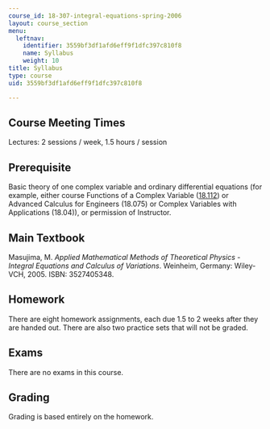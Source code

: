 ```yaml
---
course_id: 18-307-integral-equations-spring-2006
layout: course_section
menu:
  leftnav:
    identifier: 3559bf3df1afd6eff9f1dfc397c810f8
    name: Syllabus
    weight: 10
title: Syllabus
type: course
uid: 3559bf3df1afd6eff9f1dfc397c810f8

---
```


Course Meeting Times
--------------------

Lectures: 2 sessions / week, 1.5 hours / session

Prerequisite
------------

Basic theory of one complex variable and ordinary differential equations (for example, either course Functions of a Complex Variable ([18.112](/courses/18-112-functions-of-a-complex-variable-fall-2008)) or Advanced Calculus for Engineers (18.075) or Complex Variables with Applications (18.04)), or permission of Instructor.

Main Textbook
-------------

Masujima, M. _Applied Mathematical Methods of Theoretical Physics - Integral Equations and Calculus of Variations_. Weinheim, Germany: Wiley-VCH, 2005. ISBN: 3527405348.

Homework
--------

There are eight homework assignments, each due 1.5 to 2 weeks after they are handed out. There are also two practice sets that will not be graded.

Exams
-----

There are no exams in this course.

Grading
-------

Grading is based entirely on the homework.